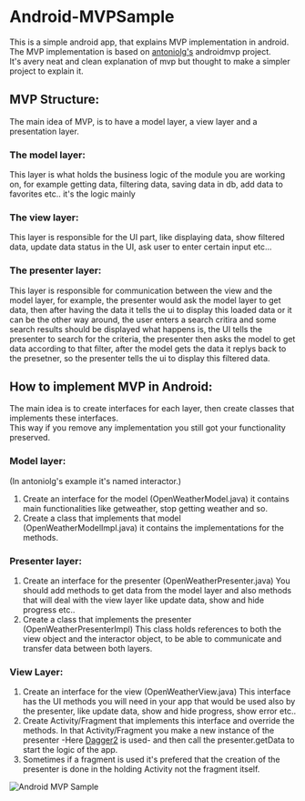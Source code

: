 # Android-MVPSample
This is a simple android app, that explains MVP implementation in android.
</br>
The MVP implementation is based on [antoniolg's](https://github.com/antoniolg/androidmvp) androidmvp project.
</br>
It's avery neat and clean explanation of mvp but thought to make a simpler project to explain it.
## MVP Structure:
The main idea of MVP, is to have a model layer, a view layer and a presentation layer.
### The model layer:
This layer is what holds the business logic of the module you are working on, for example getting data, filtering data, saving data in db, add data to favorites etc.. it's the logic mainly
### The view layer:
This layer is responsible for the UI part, like displaying data, show filtered data, update data status in the UI, ask user to enter certain input etc...
### The presenter layer:
This layer is responsible for communication between the view and the model layer, for example, the presenter would ask the model layer to get data, then after having the data it tells the ui to display this loaded data or it can be the other way around, the user enters a search critira and some search results should be displayed what happens is, the UI tells the presenter to search for the criteria, the presenter then asks the model to get data according to that filter, after the model gets the data it replys back to the presetner, so the presenter tells the ui to display this filtered data.

## How to implement MVP in Android:
The main idea is to create interfaces for each layer, then create classes that implements these interfaces.</br>
This way if you remove any implementation you still got your functionality preserved.

### Model layer:
(In antoniolg's example it's named interactor.)
1. Create an interface for the model (OpenWeatherModel.java)
it contains main functionalities like getweather, stop getting weather and so.
2. Create a class that implements that model (OpenWeatherModelImpl.java) it contains the implementations for the methods.
### Presenter layer:
1. Create an interface for the presenter (OpenWeatherPresenter.java)
You should add methods to get data from the model layer and also methods that will deal with the view layer like update data, show and hide progress etc..
2. Create a class that implements the presenter (OpenWeatherPresenterImpl)
This class holds references to both the view object and the interactor object, to be able to communicate and transfer data between both layers.
### View Layer:
1. Create an interface for the view (OpenWeatherView.java)
This interface has the UI methods you will need in your app that would be used also by the presenter, like update data, show and hide progress, show error etc..
2. Create Activity/Fragment that implements this interface and override the methods.
In that Activity/Fragment you make  a new instance of the presenter -Here [Dagger2](https://google.github.io/dagger/) is used- and then call the presenter.getData to start the logic of the app.
3. Sometimes if a fragment is used it's prefered that the creation of the presenter is done in the holding Activity not the fragment itself.

![Android MVP Sample](http://i.makeagif.com/media/5-27-2017/7LXbgN.gif)
